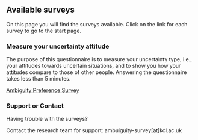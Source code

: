 ## Available surveys

On this page you will find the surveys available. Click on the link for each survey to go to the start page.

### Measure your uncertainty attitude

The purpose of this questionnaire is to measure your uncertainty type, i.e., your attitudes towards uncertain situations, and to show you how your attitudes compare to those of other people. Answering the questionnaire takes less than 5 minutes.

[Ambiguity Preference Survey]()

### Support or Contact

Having trouble with the surveys?

Contact the research team for support: ambuiguity-survey[at]kcl.ac.uk
